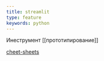 ```yaml
---
title: streamlit
type: feature
keywords: python
---
```


Инеструмент [[прототипирование]]

[cheet-sheets](https://share.streamlit.io/daniellewisdl/streamlit-cheat-sheet/app.py)
